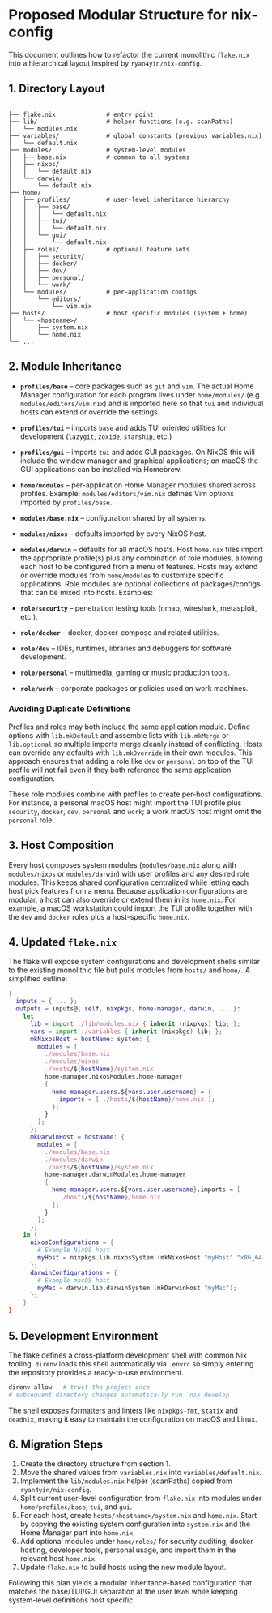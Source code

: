 # Proposed Modular Structure for nix-config

This document outlines how to refactor the current monolithic `flake.nix` into a hierarchical layout inspired by `ryan4yin/nix-config`.

## 1. Directory Layout

```
.
├── flake.nix              # entry point
├── lib/                   # helper functions (e.g. scanPaths)
│   └── modules.nix
├── variables/             # global constants (previous variables.nix)
│   └── default.nix
├── modules/               # system-level modules
│   ├── base.nix           # common to all systems
│   ├── nixos/
│   │   └── default.nix
│   └── darwin/
│       └── default.nix
├── home/
│   ├── profiles/          # user-level inheritance hierarchy
│   │   ├── base/
│   │   │   └── default.nix
│   │   ├── tui/
│   │   │   └── default.nix
│   │   └── gui/
│   │       └── default.nix
│   ├── roles/             # optional feature sets
│   │   ├── security/
│   │   ├── docker/
│   │   ├── dev/
│   │   ├── personal/
│   │   └── work/
│   └── modules/           # per-application configs
│       └── editors/
│           └── vim.nix
├── hosts/                 # host specific modules (system + home)
│   └── <hostname>/
│       ├── system.nix
│       └── home.nix
└── ...
```

## 2. Module Inheritance

 - **`profiles/base`** – core packages such as `git` and `vim`. The actual Home Manager configuration for each program lives under `home/modules/` (e.g. `modules/editors/vim.nix`) and is imported here so that `tui` and individual hosts can extend or override the settings.
- **`profiles/tui`** – imports `base` and adds TUI oriented utilities for development (`lazygit`, `zoxide`, `starship`, etc.)
- **`profiles/gui`** – imports `tui` and adds GUI packages. On NixOS this will include the window manager and graphical applications; on macOS the GUI applications can be installed via Homebrew.
- **`home/modules`** – per-application Home Manager modules shared across profiles. Example: `modules/editors/vim.nix` defines Vim options imported by `profiles/base`.
- **`modules/base.nix`** – configuration shared by all systems.
- **`modules/nixos`** – defaults imported by every NixOS host.
- **`modules/darwin`** – defaults for all macOS hosts.
Host `home.nix` files import the appropriate profile(s) plus any combination of role modules, allowing each host to be configured from a menu of features. Hosts may extend or override modules from `home/modules` to customize specific applications.
Role modules are optional collections of packages/configs that can be mixed into hosts.
Examples:

- **`role/security`** – penetration testing tools (nmap, wireshark, metasploit, etc.).
- **`role/docker`** – docker, docker-compose and related utilities.
- **`role/dev`** – IDEs, runtimes, libraries and debuggers for software development.
- **`role/personal`** – multimedia, gaming or music production tools.
- **`role/work`** – corporate packages or policies used on work machines.

### Avoiding Duplicate Definitions

Profiles and roles may both include the same application module.  Define options
with `lib.mkDefault` and assemble lists with `lib.mkMerge` or `lib.optional` so
multiple imports merge cleanly instead of conflicting.  Hosts can override any
defaults with `lib.mkOverride` in their own modules.  This approach ensures that
adding a role like `dev` or `personal` on top of the TUI profile will not fail
even if they both reference the same application configuration.

These role modules combine with profiles to create per-host configurations. For instance, a personal macOS host might import the TUI profile plus `security`, `docker`, `dev`, `personal` and `work`; a work macOS host might omit the `personal` role.

## 3. Host Composition

Every host composes system modules (`modules/base.nix` along with `modules/nixos` or `modules/darwin`) with user profiles and any desired role modules. This keeps shared configuration centralized while letting each host pick features from a menu. Because application configurations are modular, a host can also override or extend them in its `home.nix`. For example, a macOS workstation could import the TUI profile together with the `dev` and `docker` roles plus a host-specific `home.nix`.

## 4. Updated `flake.nix`

The flake will expose system configurations and development shells similar to the existing monolithic file but pulls modules from `hosts/` and `home/`. A simplified outline:

```nix
{
  inputs = { ... };
  outputs = inputs@{ self, nixpkgs, home-manager, darwin, ... }:
    let
      lib = import ./lib/modules.nix { inherit (nixpkgs) lib; };
      vars = import ./variables { inherit (nixpkgs) lib; };
      mkNixosHost = hostName: system: {
        modules = [
          ./modules/base.nix
          ./modules/nixos
          ./hosts/${hostName}/system.nix
          home-manager.nixosModules.home-manager
          {
            home-manager.users.${vars.user.username} = {
              imports = [ ./hosts/${hostName}/home.nix ];
            };
          }
        ];
      };
      mkDarwinHost = hostName: {
        modules = [
          ./modules/base.nix
          ./modules/darwin
          ./hosts/${hostName}/system.nix
          home-manager.darwinModules.home-manager
          {
            home-manager.users.${vars.user.username}.imports = [
              ./hosts/${hostName}/home.nix
            ];
          }
        ];
      };
    in {
      nixosConfigurations = {
        # Example NixOS host
        myHost = nixpkgs.lib.nixosSystem (mkNixosHost "myHost" "x86_64-linux");
      };
      darwinConfigurations = {
        # Example macOS host
        myMac = darwin.lib.darwinSystem (mkDarwinHost "myMac");
      };
    }
}
```

## 5. Development Environment

The flake defines a cross-platform development shell with common Nix tooling.
`direnv` loads this shell automatically via `.envrc` so simply entering the
repository provides a ready-to-use environment.

```bash
direnv allow   # trust the project once
# subsequent directory changes automatically run `nix develop`
```

The shell exposes formatters and linters like `nixpkgs-fmt`, `statix` and
`deadnix`, making it easy to maintain the configuration on macOS and Linux.

## 6. Migration Steps

1. Create the directory structure from section 1.
2. Move the shared values from `variables.nix` into `variables/default.nix`.
3. Implement the `lib/modules.nix` helper (scanPaths) copied from `ryan4yin/nix-config`.
4. Split current user-level configuration from `flake.nix` into modules under `home/profiles/base`, `tui`, and `gui`.
5. For each host, create `hosts/<hostname>/system.nix` and `home.nix`. Start by copying the existing system configuration into `system.nix` and the Home Manager part into `home.nix`.
6. Add optional modules under `home/roles/` for security auditing, docker hosting, developer tools, personal usage, and import them in the relevant host `home.nix`.
7. Update `flake.nix` to build hosts using the new module layout.

Following this plan yields a modular inheritance-based configuration that matches the base/TUI/GUI separation at the user level while keeping system-level definitions host specific.
